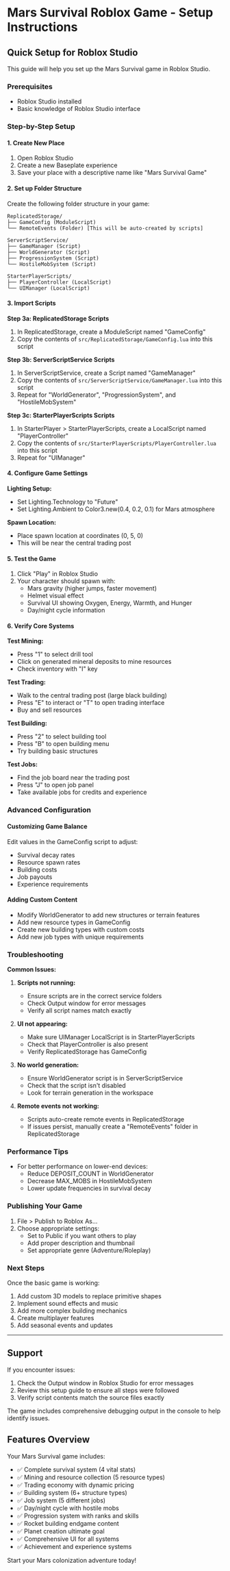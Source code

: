 # Mars Survival Roblox Game - Setup Instructions

## Quick Setup for Roblox Studio

This guide will help you set up the Mars Survival game in Roblox Studio.

### Prerequisites
- Roblox Studio installed
- Basic knowledge of Roblox Studio interface

### Step-by-Step Setup

#### 1. Create New Place
1. Open Roblox Studio
2. Create a new Baseplate experience
3. Save your place with a descriptive name like "Mars Survival Game"

#### 2. Set up Folder Structure
Create the following folder structure in your game:

```
ReplicatedStorage/
├── GameConfig (ModuleScript)
└── RemoteEvents (Folder) [This will be auto-created by scripts]

ServerScriptService/
├── GameManager (Script)
├── WorldGenerator (Script)
├── ProgressionSystem (Script)
└── HostileMobSystem (Script)

StarterPlayerScripts/
├── PlayerController (LocalScript)
└── UIManager (LocalScript)
```

#### 3. Import Scripts

**Step 3a: ReplicatedStorage Scripts**
1. In ReplicatedStorage, create a ModuleScript named "GameConfig"
2. Copy the contents of `src/ReplicatedStorage/GameConfig.lua` into this script

**Step 3b: ServerScriptService Scripts**
1. In ServerScriptService, create a Script named "GameManager"
2. Copy the contents of `src/ServerScriptService/GameManager.lua` into this script
3. Repeat for "WorldGenerator", "ProgressionSystem", and "HostileMobSystem"

**Step 3c: StarterPlayerScripts Scripts**
1. In StarterPlayer > StarterPlayerScripts, create a LocalScript named "PlayerController"
2. Copy the contents of `src/StarterPlayerScripts/PlayerController.lua` into this script
3. Repeat for "UIManager"

#### 4. Configure Game Settings

**Lighting Setup:**
- Set Lighting.Technology to "Future"
- Set Lighting.Ambient to Color3.new(0.4, 0.2, 0.1) for Mars atmosphere

**Spawn Location:**
- Place spawn location at coordinates (0, 5, 0)
- This will be near the central trading post

#### 5. Test the Game

1. Click "Play" in Roblox Studio
2. Your character should spawn with:
   - Mars gravity (higher jumps, faster movement)
   - Helmet visual effect
   - Survival UI showing Oxygen, Energy, Warmth, and Hunger
   - Day/night cycle information

#### 6. Verify Core Systems

**Test Mining:**
- Press "1" to select drill tool
- Click on generated mineral deposits to mine resources
- Check inventory with "I" key

**Test Trading:**
- Walk to the central trading post (large black building)
- Press "E" to interact or "T" to open trading interface
- Buy and sell resources

**Test Building:**
- Press "2" to select building tool
- Press "B" to open building menu
- Try building basic structures

**Test Jobs:**
- Find the job board near the trading post
- Press "J" to open job panel
- Take available jobs for credits and experience

### Advanced Configuration

#### Customizing Game Balance
Edit values in the GameConfig script to adjust:
- Survival decay rates
- Resource spawn rates  
- Building costs
- Job payouts
- Experience requirements

#### Adding Custom Content
- Modify WorldGenerator to add new structures or terrain features
- Add new resource types in GameConfig
- Create new building types with custom costs
- Add new job types with unique requirements

### Troubleshooting

**Common Issues:**

1. **Scripts not running:**
   - Ensure scripts are in the correct service folders
   - Check Output window for error messages
   - Verify all script names match exactly

2. **UI not appearing:**
   - Make sure UIManager LocalScript is in StarterPlayerScripts
   - Check that PlayerController is also present
   - Verify ReplicatedStorage has GameConfig

3. **No world generation:**
   - Ensure WorldGenerator script is in ServerScriptService
   - Check that the script isn't disabled
   - Look for terrain generation in the workspace

4. **Remote events not working:**
   - Scripts auto-create remote events in ReplicatedStorage
   - If issues persist, manually create a "RemoteEvents" folder in ReplicatedStorage

### Performance Tips

- For better performance on lower-end devices:
  - Reduce DEPOSIT_COUNT in WorldGenerator
  - Decrease MAX_MOBS in HostileMobSystem
  - Lower update frequencies in survival decay

### Publishing Your Game

1. File > Publish to Roblox As...
2. Choose appropriate settings:
   - Set to Public if you want others to play
   - Add proper description and thumbnail
   - Set appropriate genre (Adventure/Roleplay)

### Next Steps

Once the basic game is working:
1. Add custom 3D models to replace primitive shapes
2. Implement sound effects and music
3. Add more complex building mechanics
4. Create multiplayer features
5. Add seasonal events and updates

---

## Support

If you encounter issues:
1. Check the Output window in Roblox Studio for error messages
2. Review this setup guide to ensure all steps were followed
3. Verify script contents match the source files exactly

The game includes comprehensive debugging output in the console to help identify issues.

## Features Overview

Your Mars Survival game includes:
- ✅ Complete survival system (4 vital stats)
- ✅ Mining and resource collection (5 resource types)
- ✅ Trading economy with dynamic pricing
- ✅ Building system (6+ structure types)
- ✅ Job system (5 different jobs)
- ✅ Day/night cycle with hostile mobs
- ✅ Progression system with ranks and skills
- ✅ Rocket building endgame content
- ✅ Planet creation ultimate goal
- ✅ Comprehensive UI for all systems
- ✅ Achievement and experience systems

Start your Mars colonization adventure today!